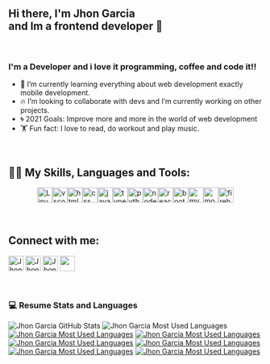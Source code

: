 <br />

## Hi there, I'm Jhon Garcia <br/> and Im a frontend developer 👋

<br />

### I'm a Developer and i love it programming, coffee and code it!!

- 🌱 I’m currently learning everything about web development exactly mobile development.
- 🔥 I’m looking to collaborate with devs and I’m currently working on other projects.
- 🌀 2021 Goals: Improve more and more in the world of web development
- 🏋️ Fun fact: I love to read, do workout and play music.

<br />

## 👨‍💻 My Skills, Languages and Tools:

<div style="display: flex; justify-content: center">
<img height="30" src="https://img.shields.io/badge/Linux-FCC624?style=for-the-badge&logo=linux&logoColor=black" alt="Linux" />
 <img height="30" src="https://img.shields.io/badge/vs%20code-000000?style=for-the-badge&logo=visualstudiocode&logoColor=blue" alt="vscode" />
 <img height="30" src="https://img.shields.io/badge/HTML5-E34F26?style=for-the-badge&logo=html5&logoColor=white" alt="html"/>
 <img height="30" src="https://img.shields.io/badge/CSS3-1572B6?style=for-the-badge&logo=css3&logoColor=white" alt="css"/>
 <img height="30" src="https://img.shields.io/badge/JavaScript-F7DF1E?style=for-the-badge&logo=javascript&logoColor=black" alt="javascript"/>
  <img height="30" src="https://img.shields.io/badge/TypeScript-4d4dff?style=for-the-badge&logo=typescript&logoColor=white" alt="typescript"/>
 <img height="30" src="https://img.shields.io/badge/Python-000000?style=for-the-badge&logo=python&logoColor=6666ff" alt="python"/>
 <img height="30" src="https://img.shields.io/badge/Node.js-43853D?style=for-the-badge&logo=node.js&logoColor=white" alt="node js"/>
 <img height="30" src="https://img.shields.io/badge/React-20232A?style=for-the-badge&logo=react&logoColor=61DAFB" alt="reactjs"/>
 <img height="30" src="https://img.shields.io/badge/Bootstrap-563D7C?style=for-the-badge&logo=bootstrap&logoColor=white" alt="bootstrap"/>
 <img height="30" src="https://img.shields.io/badge/MySQL-00000F?style=for-the-badge&logo=mysql&logoColor=white" alt="mysql"/>
 <img height="30" src="https://img.shields.io/badge/MongoDB-4EA94B?style=for-the-badge&logo=mongodb&logoColor=white" alt="mongodb"/>
  <img height="30" src="https://img.shields.io/badge/Firebase-ffffff?style=for-the-badge&logo=firebase&logoColor=ffff00" alt="firebase"/>
</div>

<br />
<br />

## Connect with me:

<a href="https://github.com/jhon192/"><img height="30" src="https://img.shields.io/badge/GitHub-000000?style=for-the-badge&logo=github&logoColor=white" alt="Jhon | Gh" /></a>
<a href="https://twitter.com/lostboy_dy" alt="Twiter"><img height="30" src="https://img.shields.io/badge/Twitter-1DA1F2?style=for-the-badge&logo=twitter&logoColor=white" alt="Jhon | Twitter" /></a>
<a href="https://www.linkedin.com/in/jhon-emanuel-garcia-martinez-00582b213/" alt="LinkedIn"><img height="30" src="https://img.shields.io/badge/LinkedIn-0077B5?style=for-the-badge&logo=linkedin&logoColor=white" alt="Jhon Garcia | Linkedin" /></a>
<a href="mailto:jjjjhon19@gmail.com" alt="Gmail">
<img height="30" src="https://img.shields.io/badge/Gmail-D14836?style=for-the-badge&logo=gmail&logoColor=white" /></a>

<br />

### 💻 Resume Stats and Languages

<img alt="Jhon Garcia GitHub Stats" src="https://github-readme-stats.vercel.app/api?username=jhon192&show_icons=true&hide_border=true&theme=react&hide=issues&show_icons=true&include_all_commits=true" />
<img alt="Jhon Garcia Most Used Languages" src="https://github-readme-stats.vercel.app/api/top-langs/?username=jhon192&layout=compact&theme=aura" />

<div style="display: grid; 
  grid-template-columns: 1fr 1fr; 
  grid-template-rows: 1fr 1fr; 
  gap: 0px 0px; 
  grid-template-areas: 
    ". ."
    ". .";">
 <a href="https://github.com/jhon192/moviesearch" alt="Gmail">
 <img alt="Jhon Garcia Most Used Languages" src="https://github-readme-stats.vercel.app/api/pin/?username=jhon192&repo=moviesearch&cache_seconds=86400&theme=vue" />
<a href="https://github.com/jhon192/webScraping" alt="Gmail">
<img alt="Jhon Garcia Most Used Languages" src="https://github-readme-stats.vercel.app/api/pin/?username=jhon192&repo=webScraping&cache_seconds=86400&theme=vue" />
<a href="https://github.com/jhon192/weather-location" alt="Gmail">
<img alt="Jhon Garcia Most Used Languages" src="https://github-readme-stats.vercel.app/api/pin/?username=jhon192&repo=weather-location&cache_seconds=86400&theme=vue" />
 <a href="https://github.com/jhon192/design-pattern-ts" alt="Gmail">
<img alt="Jhon Garcia Most Used Languages" src="https://github-readme-stats.vercel.app/api/pin/?username=jhon192&repo=design-pattern-ts&cache_seconds=86400&theme=vue" />
 <a href="https://github.com/jhon192/RestApi-crud" alt="Gmail">
 <img alt="Jhon Garcia Most Used Languages" src="https://github-readme-stats.vercel.app/api/pin/?username=jhon192&repo=RestApi-crud&cache_seconds=86400&theme=vue" />
<a href="https://github.com/jhon192/POO-TS" alt="Gmail">
<img alt="Jhon Garcia Most Used Languages" src="https://github-readme-stats.vercel.app/api/pin/?username=jhon192&repo=POO-TS&cache_seconds=86400&theme=vue" />
</div>



